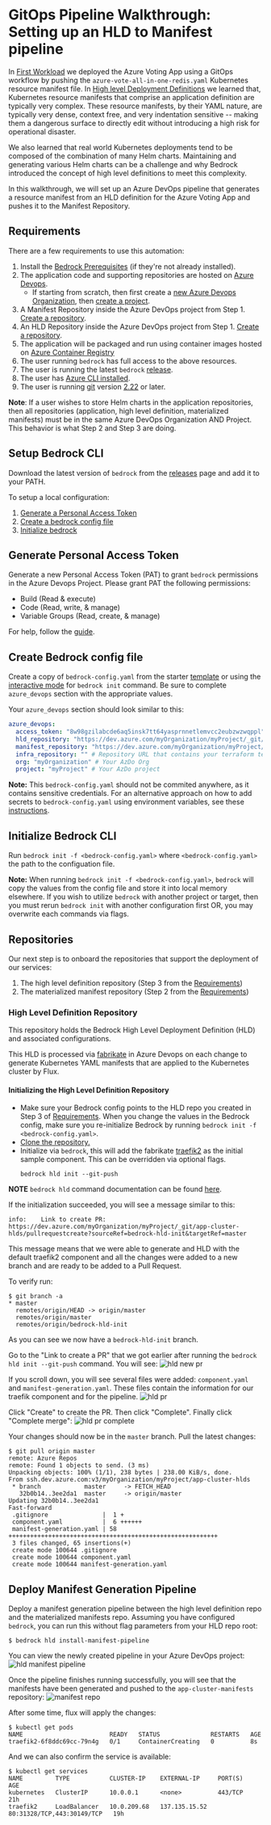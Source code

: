 # GitOps Pipeline Walkthrough: Setting up an HLD to Manifest pipeline

In [First Workload](./firstWorkload/README.md) we deployed the Azure Voting App using a GitOps workflow by pushing the `azure-vote-all-in-one-redis.yaml` Kubernetes resource manifest file. In [High level Deployment Definitions](./gitops-pipeline.md#deep-dive-high-level-definitions) we learned that, Kubernetes resource manifests that comprise an application definition are typically very complex. These resource manifests, by their YAML nature, are typically very dense, context free, and very indentation sensitive -- making them a dangerous surface to directly edit without introducing a high risk for operational disaster.

We also learned that real world Kubernetes deployments tend to be composed of the combination of many Helm charts. Maintaining and generating various Helm charts can be a challenge and why Bedrock introduced the concept of high level definitions to meet this complexity.

In this walkthrough, we will set up an Azure DevOps pipeline that generates a resource manifest from an HLD definition for the Azure Voting App and pushes it to the Manifest Repository.

## Requirements

There are a few requirements to use this automation:

1. Install the [Bedrock Prerequisites](https://github.com/microsoft/bedrock/blob/master/tools/prereqs/README.md) (if they're not already installed).
2. The application code and supporting repositories are hosted on
   [Azure Devops](https://azure.microsoft.com/en-us/services/devops/).
   - If starting from scratch, then first create a
     [new Azure Devops Organization](https://docs.microsoft.com/en-us/azure/devops/user-guide/sign-up-invite-teammates?view=azure-devops),
     then
     [create a project](https://docs.microsoft.com/en-us/azure/devops/organizations/projects/create-project?view=azure-devops&tabs=preview-page).
3. A Manifest Repository inside the Azure DevOps project from Step 1. [Create a repository](https://docs.microsoft.com/en-us/azure/devops/repos/git/create-new-repo?view=azure-devops).
4. An HLD Repository inside the Azure DevOps project from Step 1. [Create a repository](https://docs.microsoft.com/en-us/azure/devops/repos/git/create-new-repo?view=azure-devops).
5. The application will be packaged and run using container images hosted on
   [Azure Container Registry](https://azure.microsoft.com/en-us/services/container-registry/)
6. The user running `bedrock` has full access to the above resources.
7. The user is running the latest `bedrock`
   [release](https://github.com/microsoft/bedrock-cli/releases).
8. The user has
   [Azure CLI installed](https://docs.microsoft.com/en-us/cli/azure/?view=azure-cli-latest).
9. The user is running [git](http://git-scm.org) version
   [2.22](https://github.blog/2019-06-07-highlights-from-git-2-22/) or later.

**Note**: If a user wishes to store Helm charts in the application
   repositories, then all repositories (application, high level definition,
   materialized manifests) must be in the same Azure DevOps Organization AND
   Project. This behavior is what Step 2 and Step 3 are doing.

## Setup Bedrock CLI

Download the latest version of `bedrock` from the
[releases](https://github.com/microsoft/bedrock-cli/releases) page and add it to your
PATH.

To setup a local configuration:

1. [Generate a Personal Access Token](#generating-personal-access-token)
2. [Create a bedrock config file](#create-bedrock-config-file)
3. [Initialize bedrock](#initializing-bedrock)

## Generate Personal Access Token

Generate a new Personal Access Token (PAT) to grant `bedrock` permissions in the
Azure Devops Project. Please grant PAT the following permissions:

- Build (Read & execute)
- Code (Read, write, & manage)
- Variable Groups (Read, create, & manage)

For help, follow the
[guide](https://docs.microsoft.com/en-us/azure/devops/organizations/accounts/use-personal-access-tokens-to-authenticate?view=azure-devops&tabs=preview-page).

## Create Bedrock config file

Create a copy of `bedrock-config.yaml` from the starter
[template](https://github.com/microsoft/bedrock-cli/blob/master/bedrock-config.yaml) or using the [interactive mode](https://microsoft.github.io/bedrock-cli/commands/#master@init) for `bedrock init` command. Be sure to complete
`azure_devops` section with the appropriate values.

Your `azure_devops` section should look similar to this:
```yaml
azure_devops:
  access_token: "8w98gzilabcde6aq5insk7tt64yasprnnetlemvcc2eubzwzwqppl" # This is a Personal Access Token with permission to modify and access the HLD, manifest and infra repos. Leave this empty if project is public. Details for the PAT at: https://github.com/microsoft/bedrock-cli/blob/master/guides/project-service-management-guide.md#generating-personal-access-token
  hld_repository: "https://dev.azure.com/myOrganization/myProject/_git/app-cluster-hlds" # Repository URL for your Bedrock HLDs
  manifest_repository: "https://dev.azure.com/myOrganization/myProject/_git/app-cluster-manifests" # Repository URL for your materialized manifests generated by fabrikate.
  infra_repository: "" # Repository URL that contains your terraform templates to be sed for scaffolding and generating infrastructure deployment templates.
  org: "myOrganization" # Your AzDo Org
  project: "myProject" # Your AzDo project
```

**Note:** This `bedrock-config.yaml` should not be commited anywhere, as it contains
sensitive credentials. For an alternative approach on how to add secrets to `bedrock-config.yaml` using environment variables, see these [instructions](https://github.com/microsoft/bedrock-cli/blob/master/guides/config-file.md#environment-variables).

## Initialize Bedrock CLI

Run `bedrock init -f <bedrock-config.yaml>` where `<bedrock-config.yaml>` the path to the
configuation file.

**Note:** When running `bedrock init -f <bedrock-config.yaml>`, `bedrock` will copy the
values from the config file and store it into local memory elsewhere. If you
wish to utilize `bedrock` with another project or target, then you must rerun
`bedrock init` with another configuration first OR, you may overwrite each commands
via flags.

## Repositories
Our next step is to onboard the repositories that support the
deployment of our services:

1. The high level definition repository (Step 3 from the [Requirements](#requirements))
2. The materialized manifest repository (Step 2 from the [Requirements](#requirements))

### High Level Definition Repository

This repository holds the Bedrock High Level Deployment Definition (HLD) and
associated configurations.

This HLD is processed via [fabrikate](https://github.com/microsoft/fabrikate) in
Azure Devops on each change to generate Kubernetes YAML manifests that are
applied to the Kubernetes cluster by Flux.

#### Initializing the High Level Definition Repository

- Make sure your Bedrock config points to the HLD repo you created in Step 3 of [Requirements](#requirements). When you change the values in the Bedrock config, make sure you re-initialize Bedrock by running `bedrock init -f <bedrock-config.yaml>`.
- [Clone the repository.](https://docs.microsoft.com/en-us/azure/devops/repos/git/create-new-repo?view=azure-devops#clone-the-repo-to-your-computer)
- Initialize via `bedrock`, this will add the fabrikate
  [traefik2](https://github.com/microsoft/fabrikate-definitions/tree/master/definitions/traefik2)
  as the initial sample component. This can be overridden via optional flags.
  ```
  bedrock hld init --git-push
  ```

**NOTE** `bedrock hld` command documentation can be found
[here](/guides/hld-management.md).

If the initialization succeeded, you will see a message similar to this:
```
info:    Link to create PR: https://dev.azure.com/myOrganization/myProject/_git/app-cluster-hlds/pullrequestcreate?sourceRef=bedrock-hld-init&targetRef=master
```

This message means that we were able to generate and HLD with the default traefik2 component and all the changes were added to a new branch and are ready to be added to a Pull Request.

To verify run:
```
$ git branch -a
* master
  remotes/origin/HEAD -> origin/master
  remotes/origin/master
  remotes/origin/bedrock-hld-init
```
As you can see we now have a `bedrock-hld-init` branch.

Go to the "Link to create a PR" that we got earlier after running the `bedrock hld init --git-push` command. You will see:
![hld new pr](./images/hld-new-pr.png)


If you scroll down, you will see several files were added: `component.yaml` and `manifest-generation.yaml`. These files contain the information for our traefik component and for the pipeline.
![hld pr](./images/hld-pr.png)


Click "Create" to create the PR. Then click "Complete". Finally click "Complete merge":
![hld pr complete](./images/hld-pr-complete-merge.png)

Your changes should now be in the `master` branch. Pull the latest changes:
```
$ git pull origin master
remote: Azure Repos
remote: Found 1 objects to send. (3 ms)
Unpacking objects: 100% (1/1), 238 bytes | 238.00 KiB/s, done.
From ssh.dev.azure.com:v3/myOrganization/myProject/app-cluster-hlds
 * branch            master     -> FETCH_HEAD
   32b0b14..3ee2da1  master     -> origin/master
Updating 32b0b14..3ee2da1
Fast-forward
 .gitignore               |  1 +
 component.yaml           |  6 ++++++
 manifest-generation.yaml | 58 ++++++++++++++++++++++++++++++++++++++++++++++++++++++++++
 3 files changed, 65 insertions(+)
 create mode 100644 .gitignore
 create mode 100644 component.yaml
 create mode 100644 manifest-generation.yaml
```

## Deploy Manifest Generation Pipeline

Deploy a manifest generation pipeline between the high level definition repo and
the materialized manifests repo. Assuming you have configured `bedrock`, you can run
this without flag parameters from your HLD repo root:

```
$ bedrock hld install-manifest-pipeline
```

You can view the newly created pipeline in your Azure DevOps project:
![hld manifest pipeline](./images/hld-manifest-pipeline.png)

Once the pipeline finishes running successfully, you will see that the manifests have been generated and pushed to the `app-cluster-manifests` repository:
![manifest repo](./images/manifest-repo.png)

After some time, flux will apply the changes:
```
$ kubectl get pods
NAME                        READY   STATUS              RESTARTS   AGE
traefik2-6f8ddc69cc-79n4g   0/1     ContainerCreating   0          8s
```

And we can also confirm the service is available:
```
$ kubectl get services
NAME         TYPE           CLUSTER-IP    EXTERNAL-IP     PORT(S)                      AGE
kubernetes   ClusterIP      10.0.0.1      <none>          443/TCP                      21h
traefik2     LoadBalancer   10.0.209.68   137.135.15.52   80:31328/TCP,443:30149/TCP   19h
```
